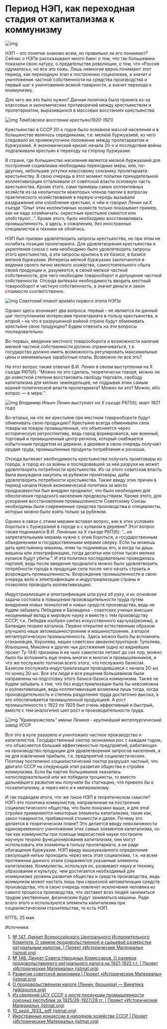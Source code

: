 # Период НЭП, как переходная стадия от капитализма к коммунизму

![img](/img/articles/period-nep-kak-perehodnaya-stadia-cover.jpg)

НЭП – это понятие знакомо всем, но правильно ли его понимают? Сейчас о НЭПе рассказывают много баек: о том, что так большевики показали свою натуру, о предательстве революции, о том, что «Россия одумалась», но все это ложь. Лишь немногие верно понимают этот период, как переходную этап к построению социализма, а значит и уничтожения частной собственности на средства производства и первый шаг к уничтожению всякой товарности, а значит перехода к коммунизму.

Для чего же это было нужно? Данная политика была принята из-за классовых и экономических противоречий между крестьянством и пролетариатом, выразившихся в массовых восстаниях крестьянства.

![img](/img/articles/tombovskoe-vosstanie.jpg)
_Тамбовское восстание крестьян(1920-1921)_

Крестьянство в СССР 20-х годов было основной массой населения и в большинстве являлось середняками, т.е. мелкой буржуазией, из чего следовало их промежуточное положение между пролетариатом и буржуазией. А экономический кризис начала 20-х и последствия войны подталкивали крестьян к переходу на сторону буржуазии.

В стране, где большинство населения является мелкой буржуазией для построения социализма необходимы переходные меры, или, по-другому, небольшие уступки классовому союзнику пролетариата-крестьянству. В свою очередь в этот момент попытки принудительной коллективизации отталкивали от советской власти основную часть крестьянства. Кроме этого, сами примеры самих коллективных хозяйств из-за неопытности некоторых членов партии в вопросах практического хозяйствования в первую очередь вызывали раздражение или озлобление крестьян, о чём и говорил Ленин на X съезде “Опыт этих коллективных хозяйств только показывает пример, как не надо хозяйничать: окрестные крестьяне смеются или злобствуют&#x2026;”. Кроме этого, было необходимо восстанавливать промышленность, а здесь, к сожалению, без иностранных специалистов и техники не обойтись.

НЭП был призван удовлетворить запросы крестьянства, но при этом не ослабить позиции пролетариата. Для удовлетворения крестьянства и укрепления союза с ним необходимо было удовлетворить запросы этого крестьянства, а эти запросы крылись в их базисе, в базисе мелкой буржуазии. Интересы мелкой буржуазии заключаются в ведении своего лично мелкого хозяйства, самостоятельного сбыта своей продукции и, разумеется, в своей мелкой частной собственности, для чего необходим товарооборот и допущение частной собственности. Отсюда вытекала необходимость вводить местный товарооборот и частную собственность, а значит деньги и закон стоимости соответственно.

![img](/img/articles/plakat-pobedy-revoluzii.jpg)
_Советский плакат времён первого этапа НЭПа_

Однако здесь возникает два вопроса: первый – не является ли данный шаг поступлением интересами пролетариата в пользу крестьянства, и второй – на что в разрушенной войной стране будут обменивать крестьяне свою продукцию? Будем отвечать на эти вопросы последовательно.

Во-первых, введение местного товарооборота и возможности наличия мелкой частной собственности должно ограничиваться, т.е. государство должно иметь возможность регулировать максимальные цены и минимальные заработные платы. Возможно ли все это?

На этот вопрос также отвечал В.И. Ленин в своем выступлении на Х съезде РКП(б): “Можно ли это сделать, теоретически говоря, можно ли до известной степени восстановить свободу торговли, свободу капитализма для мелких земледельцев, не подрывая этим самым корней политической власти пролетариата? Можно ли это? Можно, ибо вопрос — в мере.”.

![img](/img/articles/lenin-desyatyi-kongress.jpg)
_Владимир Ильич Ленин выступает на Х съезде РКП(б), март 1921 года_

Во-вторых, на что же крестьяне при местном товарообороте будут обменивать свою продукцию? Крестьяне всегда обменивали свои товары на товары промышленные, что объясняется через историческую ретроспективу, ведь город формировался, как военный, торговый и промышленный центр региона, который снабжается избыточным продуктом из деревни, а деревня в свою очередь получает орудия труда, промышленные продукты потребления и роскоши.

Отсюда вытекает необходимость крестьянства получать промтовары из города, а город из-за войны и последовавшей за ней разрухи не может удовлетворить потребности крестьянства. Из-за этого советская власть была вынуждена закупать за рубежом промтовары, дабы удовлетворить потребности крестьянства. Также ввиду этих причин в период начала Новой экономической политики за место продразверстки был внедрен продналог, что было необходимо для обеспечения городского населения продовольствием. Кроме этого, для ускорения восстановления промышленности Советскому Союзы необходимы были современные средства производства и специалисты, которых можно было взять только за рубежом.

Однако в связи с этими мерами вставал вопрос, как в этих условиях бороться с буржуазией в городе и с кулаком в деревне? Этот вопрос также поднимался В.И. Лениным на Х съезде РКП(б): “&#x2026;не запретительными мерами нужно с этим бороться, а государственным объединением и государственными мерами сверху. Если ты можешь дать крестьянину машины, этим ты поднимешь его, и когда ты дашь машины или электрификацию, тогда десятки или сотни тысяч мелких кулаков будут убиты.”. И эта политика последовательно проводилась партией, ведь после введения продналога можно было удовлетворить потребности города в продукции села после чего начать строить и возрождать промышленность. Возрождение промышленности в свою очередь вело к электрификации и индустриализации страны и позволяло проводить коллективизацию.

Индустриализация и электрификация шли рука об руку, и их основная задача состояла в повышении производительности труда путем внедрения новых технологий и новых средств производства, ведь не будем забывать Лебедева и Баландина - советских ученых внесших неоценимый вклад в мировую науку и вместе с тем производству СССР, т.к. Лебедев изобрел синтез искусственного каучука(резины), а Баландин теорию катализа. Первое открытие естественным образом улучшило наше автомашиностроение и машиностроение, а второе металлургическую промышленность. Здесь можно было бы вспомнить стахановцев, Королева, наших советских авиаконструкторов: Туполева, Ильюшина, Микояна и других чьи достижения (одно из виднейших проект Ту-144) признаны и на чьих самолетах летают до сих пор, можно было бы вспомнить еще очень многих и многих и промышленников, и что же послужило толчком всего этого, что послужило базисом. Базисом послужила индустриализация проводившаяся с начала 20-ых по конец 30-ых. Все эти люди и все решения большевиков были направлены на подготовку этого базиса-базиса коммунизма. Также не будем забывать о том, что без индустриализации была бы невозможна и коллективизация, ведь коллективизация возможна лишь тогда, когда производительность и степень разделения труда достаточно высока, а это обеспечивается промышленной продукцией. А рост промышленности с 1922 по 1929 был очень эффективный и быстрый, вместе с тем аналогично шел рост и производительности труда.

![img](/img/articles/kryzhovstal.jpg)
_"Криворожсталь" имени Ленина - крупнейший металлургический завод УССР_

Все это в купе разоряло и уничтожало частное производство и капиталистов. Государственный сектор экономики рос с каждым годом, что объясняется большей эффективностью предприятий, работающих на производство продукции для удовлетворения запросов населения, а не для извлечения прибыли, т.е. предприятий социалистических. Поэтому постепенно социалистический сектор разрушал частный, что двигало СССР на следующий этап развития общества и стройки коммунизма. Если бы партия большевиков оказалась непоследовательной или же победили троцкисты, то вместо дальнейшего развития мы получили бы стагнацию, что привело бы к госкапитализму, а через него и к империализму.

И так подведем итоги, что же такое НЭП в теоретическом смысле? НЭП-это политика коммунистов, направленная на построение социалистического общества, что было показано выше, и для этой стройки применяются некоторые элементы капитализма, такие как, закон товарности, прибавочной стоимости и далее. Почему это делается в теоретическом плане? Это делается ввиду невозможности единовременного уничтожения этих самых элементов капитализма, но так как коммунисты при помощи марксисткой науки построили научную теорию функционирования капитализма, они могут использовать эти элементы в пользу пролетариата, а не ради обогащения буржуазии. НЭП ввиду вышеуказанного определения связующей нитью проходить через весь этап социализма, т.к. на всем протяжении данного этапа сохраняются указанные элементы капитализма. Коммунисты, используя их, развивают науку и технику, образование и культуру, чем достигается необходимый для коммунизма уровень развития общества и средств производства, ведь коммунизм может настать лишь при серьезной автоматизации средств производства, что в свою очередь повлечет исключения человека из самого процесса производства, что заставит всех людей заниматься трудом умственным, физическим будут заниматься машины. Ради всего этого и используются элементы капитализма при социалистическом строительстве, то есть НЭП.

КПТБ, 25 мая

Источники:

1. [№ 147. Декрет Всероссийского Центрального Исполнительного Комитета. О замене продовольственной и сырьевой разверстки натуральным налогом. | Проект «Исторические Материалы» (istmat.org)](file:///away.php?to=https%3A%2F%2Fistmat.org%2Fnode%2F46014&cc_key=)
2. [№ 148. Декрет Совета Народных Комиссаров. О размере продовольственного натурального налога на 1921-1922 г.г. | Проект «Исторические Материалы» (istmat.org)](file:///away.php?to=https%3A%2F%2Fistmat.org%2Fnode%2F46015&cc_key=)
3. [Развитие советской экономики | Проект «Исторические Материалы» (istmat.org)](file:///away.php?to=https%3A%2F%2Fistmat.org%2Fnode%2F45419&cc_key=)
4. [О продовольственном налоге (Ленин: брошюра) — Викитека (wikisource.org)](file:///away.php?to=https%3A%2F%2Fru.wikisource.org%2Fwiki%2F%CE_%EF%F0%EE%E4%EE%E2%EE%EB%FC%F1%F2%E2%E5%ED%ED%EE%EC_%ED%E0%EB%EE%E3%E5_&cc_key=)
5. [Из сведений ЦСУ СССР о росте продукции промышленности союзных республик за 1925/26-1927/28 гг. | Проект «Исторические Материалы» (istmat.org)](file:///away.php?to=https%3A%2F%2Fistmat.org%2Fnode%2F6177&cc_key=)
6. [10\_sezd.\_1933\_.pdf (istmat.org)](file:///away.php?to=https%3A%2F%2Fistmat.org%2Ffiles%2Fuploads%2F51779%2F10_sezd._1933_g.pdf&cc_key=)
7. [Иностранные концессии в народном хозяйстве СССР | Проект «Исторические Материалы» (istmat.org)](file:///away.php?to=https%3A%2F%2Fistmat.org%2Fnode%2F47502&cc_key=)
